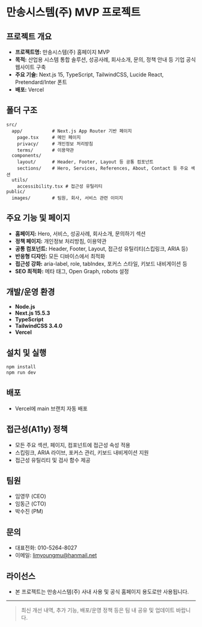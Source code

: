 # 만송시스템(주) MVP 프로젝트

## 프로젝트 개요
- **프로젝트명:** 만송시스템(주) 홈페이지 MVP
- **목적:** 산업용 시스템 통합 솔루션, 성공사례, 회사소개, 문의, 정책 안내 등 기업 공식 웹사이트 구축
- **주요 기술:** Next.js 15, TypeScript, TailwindCSS, Lucide React, Pretendard/Inter 폰트
- **배포:** Vercel

## 폴더 구조
```
src/
  app/           # Next.js App Router 기반 페이지
    page.tsx     # 메인 페이지
    privacy/     # 개인정보 처리방침
    terms/       # 이용약관
  components/
    layout/      # Header, Footer, Layout 등 공통 컴포넌트
    sections/    # Hero, Services, References, About, Contact 등 주요 섹션
  utils/
    accessibility.tsx # 접근성 유틸리티
public/
  images/        # 팀원, 회사, 서비스 관련 이미지
```

## 주요 기능 및 페이지
- **홈페이지:** Hero, 서비스, 성공사례, 회사소개, 문의하기 섹션
- **정책 페이지:** 개인정보 처리방침, 이용약관
- **공통 컴포넌트:** Header, Footer, Layout, 접근성 유틸리티(스킵링크, ARIA 등)
- **반응형 디자인:** 모든 디바이스에서 최적화
- **접근성 강화:** aria-label, role, tabIndex, 포커스 스타일, 키보드 내비게이션 등
- **SEO 최적화:** 메타 태그, Open Graph, robots 설정

## 개발/운영 환경
- **Node.js**
- **Next.js 15.5.3**
- **TypeScript**
- **TailwindCSS 3.4.0**
- **Vercel**

## 설치 및 실행
```bash
npm install
npm run dev
```

## 배포
- Vercel에 main 브랜치 자동 배포

## 접근성(A11y) 정책
- 모든 주요 섹션, 페이지, 컴포넌트에 접근성 속성 적용
- 스킵링크, ARIA 라이브, 포커스 관리, 키보드 내비게이션 지원
- 접근성 유틸리티 및 검사 함수 제공

## 팀원
- 임영무 (CEO)
- 임동근 (CTO)
- 박수진 (PM)

## 문의
- 대표전화: 010-5264-8027
- 이메일: limyoungmu@hanmail.net

## 라이선스
- 본 프로젝트는 만송시스템(주) 사내 사용 및 공식 홈페이지 용도로만 사용됩니다.

---
> 최신 개선 내역, 추가 기능, 배포/운영 정책 등은 팀 내 공유 및 업데이트 바랍니다.
